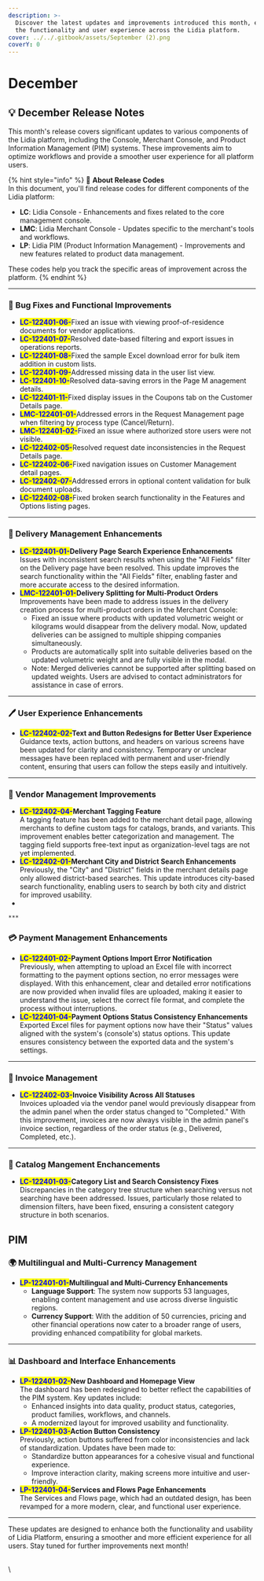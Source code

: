```yaml
---
description: >-
  Discover the latest updates and improvements introduced this month, enhancing
  the functionality and user experience across the Lidia platform.
cover: ../../.gitbook/assets/September (2).png
coverY: 0
---
```


# December

## 💡 **December Release Notes**

This month's release covers significant updates to various components of the Lidia platform, including the Console, Merchant Console, and Product Information Management (PIM) systems. These improvements aim to optimize workflows and provide a smoother user experience for all platform users.

{% hint style="info" %}
🔎 **About Release Codes**\
In this document, you'll find release codes for different components of the Lidia platform:

* **LC**: Lidia Console - Enhancements and fixes related to the core management console.
* **LMC**: Lidia Merchant Console - Updates specific to the merchant's tools and workflows.
* **LP**: Lidia PIM (Product Information Management) - Improvements and new features related to product data management.

These codes help you track the specific areas of improvement across the platform.
{% endhint %}

***

### 🚀 Bug Fixes and Functional Improvements

* <mark style="color:blue;">**LC-122401-06-**</mark>Fixed an issue with viewing proof-of-residence documents for vendor applications.
* <mark style="color:blue;">**LC-122401-07-**</mark>Resolved date-based filtering and export issues in operations reports.
* <mark style="color:blue;">**LC-122401-08-**</mark>Fixed the sample Excel download error for bulk item addition in custom lists.
* <mark style="color:blue;">**LC-122401-09-**</mark>Addressed missing data in the user list view.
* <mark style="color:blue;">**LC-122401-10-**</mark>Resolved data-saving errors in the Page M anagement details.
* <mark style="color:blue;">**LC-122401-11-**</mark>Fixed display issues in the Coupons tab on the Customer Details page.
* <mark style="color:blue;">**LMC-122401-01-**</mark>Addressed errors in the Request Management page when filtering by process type (Cancel/Return).
* <mark style="color:blue;">**LMC-122401-02-**</mark>Fixed an issue where authorized store users were not visible.
* <mark style="color:blue;">**LC-122402-05-**</mark>Resolved request date inconsistencies in the Request Details page.
* <mark style="color:blue;">**LC-122402-06-**</mark>Fixed navigation issues on Customer Management detail pages.
* <mark style="color:blue;">**LC-122402-07-**</mark>Addressed errors in optional content validation for bulk document uploads.
* <mark style="color:blue;">**LC-122402-08-**</mark>Fixed broken search functionality in the Features and Options listing pages.



***

### 🚚 Delivery Management Enhancements

* <mark style="color:blue;">**LC-122401-01-**</mark>**Delivery Page Search Experience Enhancements**\
  Issues with inconsistent search results when using the "All Fields" filter on the Delivery page have been resolved. This update improves the search functionality within the "All Fields" filter, enabling faster and more accurate access to the desired information.
* <mark style="color:blue;">**LMC-122401-01-**</mark>**Delivery Splitting for Multi-Product Orders**\
  Improvements have been made to address issues in the delivery creation process for multi-product orders in the Merchant Console:
  * Fixed an issue where products with updated volumetric weight or kilograms would disappear from the delivery modal. Now, updated deliveries can be assigned to multiple shipping companies simultaneously.
  * Products are automatically split into suitable deliveries based on the updated volumetric weight and are fully visible in the modal.
  * Note: Merged deliveries cannot be supported after splitting based on updated weights. Users are advised to contact administrators for assistance in case of errors.

***

### **🖊️ User Experience Enhancements**

* <mark style="color:blue;">**LC-122402-02-**</mark>**Text and Button Redesigns for Better User Experience**\
  Guidance texts, action buttons, and headers on various screens have been updated for clarity and consistency. Temporary or unclear messages have been replaced with permanent and user-friendly content, ensuring that users can follow the steps easily and intuitively.

***

### 🛒 Vendor Management Improvements

* <mark style="color:blue;">**LC-122402-04-**</mark>**Merchant Tagging Feature**\
  A tagging feature has been added to the merchant detail page, allowing merchants to define custom tags for catalogs, brands, and variants. This improvement enables better categorization and management. The tagging field supports free-text input as organization-level tags are not yet implemented.
* <mark style="color:blue;">**LC-122402-01-**</mark>**Merchant City and District Search Enhancements**\
  Previously, the "City" and "District" fields in the merchant details page only allowed district-based searches. This update introduces city-based search functionality, enabling users to search by both city and district for improved usability.
*

    ***

### 💳 Payment Management Enhancements

* <mark style="color:blue;">**LC-122401-02-**</mark>**Payment Options Import Error Notification**\
  Previously, when attempting to upload an Excel file with incorrect formatting to the payment options section, no error messages were displayed. With this enhancement, clear and detailed error notifications are now provided when invalid files are uploaded, making it easier to understand the issue, select the correct file format, and complete the process without interruptions.
* <mark style="color:blue;">**LC-122401-04-**</mark>**Payment Options Status Consistency Enhancements**\
  Exported Excel files for payment options now have their "Status" values aligned with the system's (console's) status options. This update ensures consistency between the exported data and the system's settings.

***

### 📑 Invoice Management

* <mark style="color:blue;">**LC-122402-03-**</mark>**Invoice Visibility Across All Statuses**\
  Invoices uploaded via the vendor panel would previously disappear from the admin panel when the order status changed to "Completed." With this improvement, invoices are now always visible in the admin panel's invoice section, regardless of the order status (e.g., Delivered, Completed, etc.).

***

### 📁 Catalog Mangement Enchancements

* <mark style="color:blue;">**LC-122401-03-**</mark>**Category List and Search Consistency Fixes**\
  Discrepancies in the category tree structure when searching versus not searching have been addressed. Issues, particularly those related to dimension filters, have been fixed, ensuring a consistent category structure in both scenarios.

## PIM

### **🌍 Multilingual and Multi-Currency Management**

* <mark style="color:blue;">**LP-122401-01-**</mark>**Multilingual and Multi-Currency Enhancements**
  * **Language Support**: The system now supports 53 languages, enabling content management and use across diverse linguistic regions.
  * **Currency Support**: With the addition of 50 currencies, pricing and other financial operations now cater to a broader range of users, providing enhanced compatibility for global markets.

***

### **📊 Dashboard and Interface Enhancements**

* <mark style="color:blue;">**LP-122401-02-**</mark>**New Dashboard and Homepage View**\
  The dashboard has been redesigned to better reflect the capabilities of the PIM system. Key updates include:
  * Enhanced insights into data quality, product status, categories, product families, workflows, and channels.
  * A modernized layout for improved usability and functionality.
* <mark style="color:blue;">**LP-122401-03-**</mark>**Action Button Consistency**\
  Previously, action buttons suffered from color inconsistencies and lack of standardization. Updates have been made to:
  * Standardize button appearances for a cohesive visual and functional experience.
  * Improve interaction clarity, making screens more intuitive and user-friendly.
* <mark style="color:blue;">**LP-122401-04-**</mark>**Services and Flows Page Enhancements**\
  The Services and Flows page, which had an outdated design, has been revamped for a more modern, clear, and functional user experience.

***

These updates are designed to enhance both the functionality and usability of Lidia Platform, ensuring a smoother and more efficient experience for all users. Stay tuned for further improvements next month!

\
\
